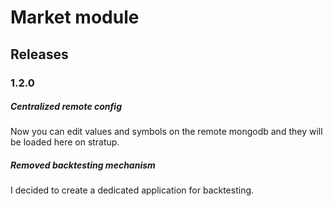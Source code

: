 # Market module

## Releases

### 1.2.0
##### Centralized remote config
Now you can edit values and symbols on the remote mongodb and they will be loaded here on stratup.

##### Removed backtesting mechanism
I decided to create a dedicated application for backtesting.